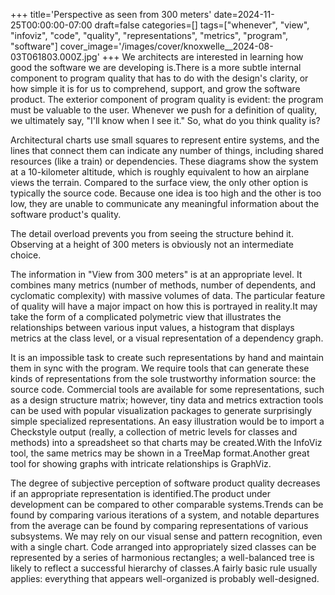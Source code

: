 +++
title='Perspective as seen from 300 meters'
date=2024-11-25T00:00:00-07:00
draft=false
categories=[]
tags=["whenever", "view", "infoviz", "code", "quality", "representations", "metrics", "program", "software"]
cover_image='/images/cover/knoxwelle__2024-08-03T061803.000Z.jpg'
+++
We architects are interested in learning how good the software we are developing is.There is a more subtle internal component to program quality that has to do with the design's clarity, or how simple it is for us to comprehend, support, and grow the software product. The exterior component of program quality is evident: the program must be valuable to the user. Whenever we push for a definition of quality, we ultimately say, "I'll know when I see it." So, what do you think quality is? 
   
Architectural charts use small squares to represent entire systems, and the lines that connect them can indicate any number of things, including shared resources (like a train) or dependencies. 
These diagrams show the system at a 10-kilometer altitude, which is roughly equivalent to how an airplane views the terrain. Compared to the surface view, the only other option is typically the source code. Because one idea is too high and the other is too low, they are unable to communicate any meaningful information about the software product's quality. 
  
The detail overload prevents you from seeing the structure behind it. Observing at a height of 300 meters is obviously not an intermediate choice. 
   
The information in "View from 300 meters" is at an appropriate level. It combines many metrics (number of methods, number of dependents, and cyclomatic complexity) with massive volumes of data. The particular feature of quality will have a major impact on how this is portrayed in reality.It may take the form of a complicated polymetric view that illustrates the relationships between various input values, a histogram that displays metrics at the class level, or a visual representation of a dependency graph. 
  
It is an impossible task to create such representations by hand and maintain them in sync with the program. We require tools that can generate these kinds of representations from the sole trustworthy information source: the source code. Commercial tools are available for some representations, such as a design structure matrix; however, tiny data and metrics extraction tools can be used with popular visualization packages to generate surprisingly simple specialized representations. An easy illustration would be to import a Checkstyle output (really, a collection of metric levels for classes and methods) into a spreadsheet so that charts may be created.With the InfoViz tool, the same metrics may be shown in a TreeMap format.Another great tool for showing graphs with intricate relationships is GraphViz. 
   
The degree of subjective perception of software product quality decreases if an appropriate representation is identified.The product under development can be compared to other comparable systems.Trends can be found by comparing various iterations of a system, and notable departures from the average can be found by comparing representations of various subsystems. We may rely on our visual sense and pattern recognition, even with a single chart. Code arranged into appropriately sized classes can be represented by a series of harmonious rectangles; a well-balanced tree is likely to reflect a successful hierarchy of classes.A fairly basic rule usually applies: everything that appears well-organized is probably well-designed.